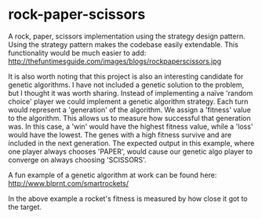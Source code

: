 # rock-paper-scissors
A rock, paper, scissors implementation using the strategy design pattern. Using the strategy pattern makes the codebase easily extendable. This functionality would be much easier to add: http://thefuntimesguide.com/images/blogs/rockpaperscissors.jpg

It is also worth noting that this project is also an interesting candidate for genetic algorithms. I have not included a genetic solution to the problem, but I thought it was worth sharing. Instead of implementing a naïve 'random choice' player we could implement a genetic algorithm strategy. Each turn would represent a 'generation' of the algorithm. We assign a 'fitness' value to the algorithm. This allows us to measure how successful that generation was. In this case, a 'win' would have the highest fitness value, while a 'loss' would have the lowest. The genes with a high fitness survive and are included in the next generation. The expected output in this example, where one player always chooses 'PAPER', would cause our genetic algo player to converge on always choosing 'SCISSORS'. 

A fun example of a genetic algorithm at work can be found here: http://www.blprnt.com/smartrockets/

In the above example a rocket's fitness is measured by how close it got to the target.
